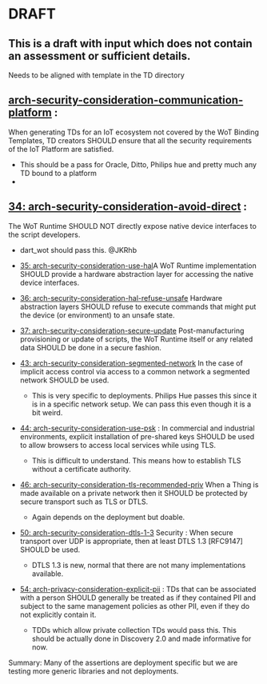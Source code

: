 # DRAFT

## This is a draft with input which does not contain an assessment or sufficient details.

Needs to be aligned with template in the TD directory



## [arch-security-consideration-communication-platform](https://w3c.github.io/wot-architecture#arch-security-consideration-communication-platform) : 
When generating TDs for an IoT ecosystem not covered by the WoT Binding Templates, 
TD creators SHOULD ensure that all the security requirements of the IoT Platform are satisfied.

  - This should be a pass for Oracle, Ditto, Philips hue and pretty much any TD bound to a platform
  - 
 ## [34: arch-security-consideration-avoid-direct](https://w3c.github.io/wot-architecture#arch-security-consideration-avoid-direct) : 
 The WoT Runtime SHOULD NOT directly expose native device interfaces to the script developers.
   - dart_wot should pass this. @JKRhb 


- [35: arch-security-consideration-use-hal](https://w3c.github.io/wot-architecture#arch-security-consideration-use-hal)A WoT Runtime implementation SHOULD provide a hardware abstraction layer for accessing the native device interfaces. 
- [36: arch-security-consideration-hal-refuse-unsafe](https://w3c.github.io/wot-architecture#arch-security-consideration-hal-refuse-unsafe) Hardware abstraction layers SHOULD refuse to execute commands that might put the device (or environment) to an unsafe state. 
- [37: arch-security-consideration-secure-update](https://w3c.github.io/wot-architecture#arch-security-consideration-secure-update) Post-manufacturing provisioning or update of scripts, the WoT Runtime itself or any related data SHOULD be done in a secure fashion.

- [43: arch-security-consideration-segmented-network](https://w3c.github.io/wot-architecture#arch-security-consideration-segmented-network) In the case of implicit access control via access to a common network a segmented network SHOULD be used.
  - This is very specific to deployments. Philips Hue passes this since it is in a specific network setup. We can pass this even though it is a bit weird.

- [44: arch-security-consideration-use-psk](https://w3c.github.io/wot-architecture#arch-security-consideration-use-psk) : In commercial and industrial environments, explicit installation of pre-shared keys SHOULD be used to allow browsers to access local services while using TLS.
  - This is difficult to understand. This means how to establish TLS without a certificate authority.


- [46: arch-security-consideration-tls-recommended-priv](https://w3c.github.io/wot-architecture#arch-security-consideration-tls-recommended-priv) When a Thing is made available on a private network then it SHOULD be protected by secure transport such as TLS or DTLS.
  - Again depends on the deployment but doable.

- [50: arch-security-consideration-dtls-1-3](https://w3c.github.io/wot-architecture#arch-security-consideration-dtls-1-3) 	Security : When secure transport over UDP is appropriate, then at least DTLS 1.3 [RFC9147] SHOULD be used.
  - DTLS 1.3 is new, normal that there are not many implementations available.

- [54: arch-privacy-consideration-explicit-pii](https://w3c.github.io/wot-architecture#arch-privacy-consideration-explicit-pii) : TDs that can be associated with a person SHOULD generally be treated as if they contained PII and subject to the same management policies as other PII, even if they do not explicitly contain it.
  - TDDs which allow private collection TDs would pass this. This should be actually done in Discovery 2.0 and made informative for now.


Summary: Many of the assertions are deployment specific but we are testing more generic libraries and not deployments.

